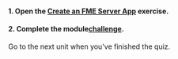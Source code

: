 <head><base target="_blank"> </head>

#### **1. Open the [Create an FME Server App](https://safe.my.trailhead.com/en/content/safe/modules/create-no-code-web-apps/exercise-create-an-fme-server-app?trail_id=create-data-integration-apps) exercise.**

  


#### **2. Complete the module**[**challenge**](https://safe.my.trailhead.com/en/content/safe/modules/create-no-code-web-apps/exercise-create-an-fme-server-app?trail_id=create-data-integration-apps#challenge).

Go to the next unit when you've finished the quiz.


